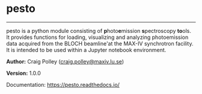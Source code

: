 # pesto
---
pesto is a python module consisting of **p**hoto**e**mission **s**pectroscopy **to**ols. It provides functions for loading, visualizing and analyzing photoemission data acquired from the BLOCH beamline'at the MAX-IV synchrotron facility. It is intended to be used within a Jupyter notebook environment.

**Author:** Craig Polley (craig.polley@maxiv.lu.se)

**Version:** 1.0.0

Documentation: https://pesto.readthedocs.io/


